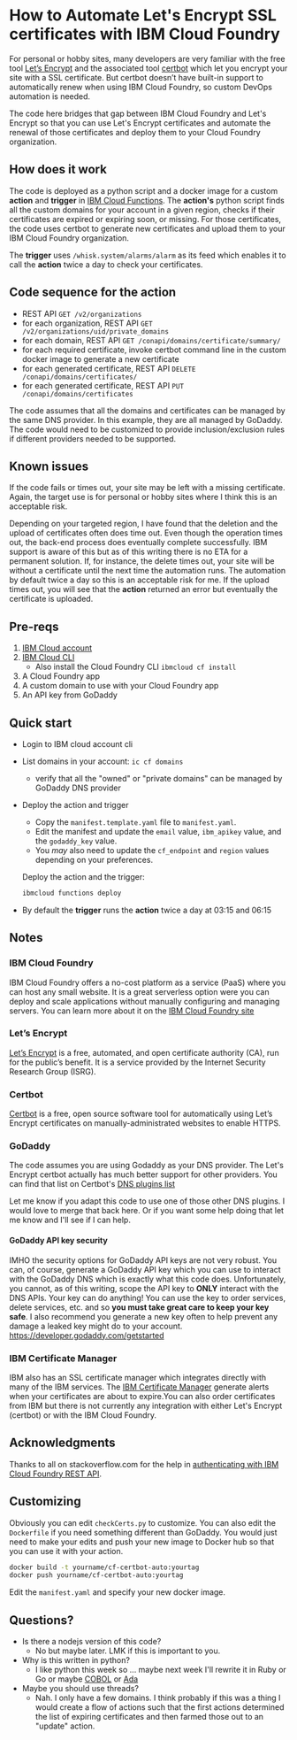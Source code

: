 # How to Automate Let's Encrypt SSL certificates with IBM Cloud Foundry

For personal or hobby sites, many developers are very familiar with the free tool [Let’s Encrypt](https://letsencrypt.org/) and the associated tool [certbot](https://certbot.eff.org/) which let you encrypt your site with a SSL certificate. But certbot doesn’t have built-in support to automatically renew when using IBM Cloud Foundry, so custom DevOps automation is needed.

The code here bridges that gap between IBM Cloud Foundry and Let's Encrypt so that you can use Let's Encrypt certificates and automate the renewal of those certificates and deploy them to your Cloud Foundry organization.

## How does it work

The code is deployed as a python script and a docker image for a custom **action** and **trigger** in [IBM Cloud Functions](https://cloud.ibm.com/functions/). The **action's** python script finds all the custom domains for your account in a given region, checks if their certificates are expired or expiring soon, or missing. For those certificates, the code uses certbot to generate new certificates and upload them to your IBM Cloud Foundry organization.

The **trigger** uses `/whisk.system/alarms/alarm` as its feed which enables it to call the **action** twice a day to check your certificates.

## Code sequence for the action

- REST API `GET /v2/organizations`
- for each organization, REST API `GET /v2/organizations/uid/private_domains`
- for each domain, REST API `GET /conapi/domains/certificate/summary/`
- for each required certificate, invoke certbot command line in the custom docker image to generate a new certificate
- for each generated certificate, REST API `DELETE /conapi/domains/certificates/`
- for each generated certificate, REST API `PUT /conapi/domains/certificates`

The code assumes that all the domains and certificates can be managed by the same DNS provider. In this example, they are all managed by GoDaddy. The code would need to be customized to provide inclusion/exclusion rules if different providers needed to be supported.

## Known issues

If the code fails or times out, your site may be left with a missing certificate. Again, the target use is for personal or hobby sites where I think this is an acceptable risk.

Depending on your targeted region, I have found that the deletion and the upload of certificates often does time out. Even though the operation times out, the back-end process does eventually complete successfully. IBM support is aware of this but as of this writing there is no ETA for a permanent solution. If, for instance, the delete times out, your site will be without a certificate until the next time the automation runs. The automation by default twice a day so this is an acceptable risk for me. If the upload times out, you will see that the **action** returned an error but eventually the certificate is uploaded.

## Pre-reqs

1. [IBM Cloud account](https://cloud.ibm.com/registration)
1. [IBM Cloud CLI](https://cloud.ibm.com/docs/cli/reference/bluemix_cli/download_cli.html)
   - Also install the Cloud Foundry CLI `ibmcloud cf install`
1. A Cloud Foundry app
1. A custom domain to use with your Cloud Foundry app
1. An API key from GoDaddy

## Quick start

- Login to IBM cloud account cli
- List domains in your account: `ic cf domains`
  - verify that all the "owned" or "private domains" can be managed by GoDaddy DNS provider
- Deploy the action and trigger

  - Copy the `manifest.template.yaml` file to `manifest.yaml`.
  - Edit the manifest and update the `email` value, `ibm_apikey` value, and the `godaddy_key` value.
  - You _may_ also need to update the `cf_endpoint` and `region` values depending on your preferences.

  Deploy the action and the trigger:

  ```sh
  ibmcloud functions deploy
  ```

- By default the **trigger** runs the **action** twice a day at 03:15 and 06:15

## Notes

### IBM Cloud Foundry

IBM Cloud Foundry offers a no-cost platform as a service (PaaS) where you can host any small website. It is a great serverless option were you can deploy and scale applications without manually configuring and managing servers. You can learn more about it on the [IBM Cloud Foundry site](https://www.ibm.com/cloud/cloud-foundry)

### Let’s Encrypt

[Let’s Encrypt](https://letsencrypt.org/about/) is a free, automated, and open certificate authority (CA), run for the public’s benefit. It is a service provided by the Internet Security Research Group (ISRG).

### Certbot

[Certbot](https://certbot.eff.org/about/) is a free, open source software tool for automatically using Let’s Encrypt certificates on manually-administrated websites to enable HTTPS.

### GoDaddy

The code assumes you are using Godaddy as your DNS provider. The Let's Encrypt certbot actually has much better support for other providers. You can find that list on Certbot's [DNS plugins list](https://certbot.eff.org/docs/using.html#dns-plugins)

Let me know if you adapt this code to use one of those other DNS plugins. I would love to merge that back here. Or if you want some help doing that let me know and I'll see if I can help.

#### GoDaddy API key security

IMHO the security options for GoDaddy API keys are not very robust. You can, of course, generate a GoDaddy API key which you can use to interact with the GoDaddy DNS which is exactly what this code does. Unfortunately, you cannot, as of this writing, scope the API key to **ONLY** interact with the DNS APIs. Your key can do anything! You can use the key to order services, delete services, etc. and so **you must take great care to keep your key safe**. I also recommend you generate a new key often to help prevent any damage a leaked key might do to your account.
https://developer.godaddy.com/getstarted

### IBM Certificate Manager

IBM also has an SSL certificate manager which integrates directly with many of the IBM services. The [IBM Certificate Manager](https://www.ibm.com/cloud/certificate-manager) generate alerts when your certificates are about to expire.You can also order certificates from IBM but there is not currently any integration with either Let's Encrypt (certbot) or with the IBM Cloud Foundry.

## Acknowledgments

Thanks to all on stackoverflow.com for the help in [authenticating with IBM Cloud Foundry REST API](https://stackoverflow.com/questions/64163745/how-to-authenticate-ibm-cloud-function-to-use-ibm-cloud-foundry-api).

## Customizing

Obviously you can edit `checkCerts.py` to customize. You can also edit the `Dockerfile` if you need something different than GoDaddy. You would just need to make your edits and push your new image to Docker hub so that you can use it with your action.

```sh
docker build -t yourname/cf-certbot-auto:yourtag
docker push yourname/cf-certbot-auto:yourtag
```

Edit the `manifest.yaml` and specify your new docker image.

## Questions?

- Is there a nodejs version of this code?
  - No but maybe later. LMK if this is important to you.
- Why is this written in python?
  - I like python this week so ... maybe next week I'll rewrite it in Ruby or Go or maybe [COBOL](https://gnucobol.sourceforge.io/) or [Ada](https://www.gnu.org/software/gnat/)
- Maybe you should use threads?
  - Nah. I only have a few domains. I think probably if this was a thing I would create a flow of actions such that the first actions determined the list of expiring certificates and then farmed those out to an "update" action.
